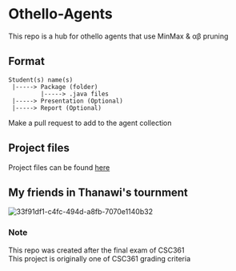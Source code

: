 # Othello-Agents
This repo is a hub for othello agents that use MinMax &amp; αβ pruning


## Format
```
Student(s) name(s)
 |-----> Package (folder)
         |-----> .java files
 |-----> Presentation (Optional)
 |-----> Report (Optional)
```
Make a pull request to add to the agent collection

## Project files
Project files can be found [here](https://github.com/Hawzen/Othello-Agents/tree/main/Project%20files)


## My friends in Thanawi's tournment
![33f91df1-c4fc-494d-a8fb-7070e1140b32](https://user-images.githubusercontent.com/43524721/115958425-24c6cc00-a510-11eb-8af8-beadb9c9c2c9.jpg)


### Note
This repo was created after the final exam of CSC361 <br>
This project is originally one of CSC361 grading criteria
